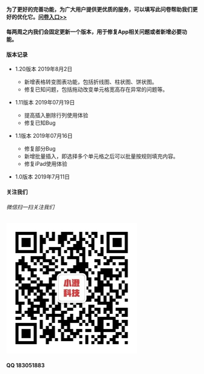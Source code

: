 #### 为了更好的完善功能，为广大用户提供更优质的服务，可以填写此问卷帮助我们更好的优化它。[问卷入口>>](https://www.wjx.cn/jq/43388535.aspx)

#### 每两周之内我们会固定更新一个版本，用于修复App相关问题或者新增必要功能。
#### 版本记录
+ 1.20版本  2019年8月2日
  + 新增表格转变图表功能，包括折线图、柱状图、饼状图。
  + 修复已知问题，包括拖动改变单元格宽高存在异常的问题等。
+ 1.11版本  2019年07月19日
  + 提高插入删除行列使用体验
  + 修复已知Bug
+ 1.1版本  2019年07月16日
  + 修复部分Bug
  + 新增批量插入，即选择多个单元格之后可以批量按规则填充内容。
  + 修复iPad使用体验

+ 1.0版本  2019年7月11日
#### 关注我们
###### 微信扫一扫关注我们
![af](https://github.com/JXUnx1/PhoneTable/blob/master/qrcode_for_gh_4fc83cb109ec_344.jpg?raw=true "af")
#### QQ 183051883
